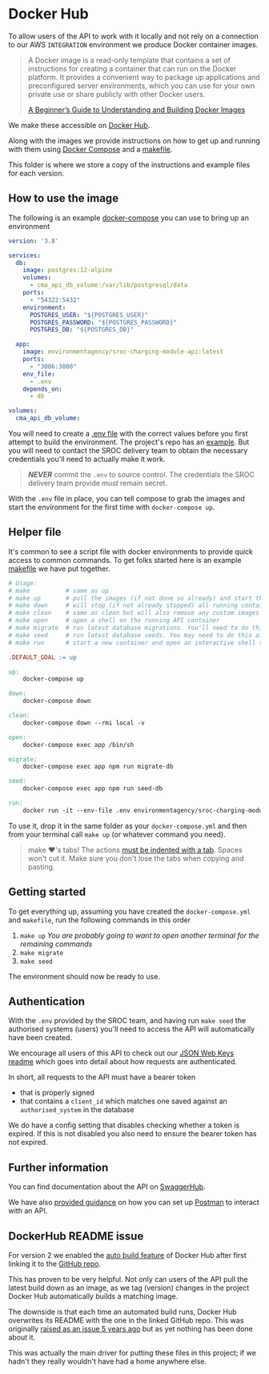 # Docker Hub

To allow users of the API to work with it locally and not rely on a connection to our AWS `INTEGRATION` environment we produce Docker container images.

> A Docker image is a read-only template that contains a set of instructions for creating a container that can run on the Docker platform. It provides a convenient way to package up applications and preconfigured server environments, which you can use for your own private use or share publicly with other Docker users.
>
> [A Beginner’s Guide to Understanding and Building Docker Images](https://jfrog.com/knowledge-base/a-beginners-guide-to-understanding-and-building-docker-images/)

We make these accessible on [Docker Hub](https://hub.docker.com/r/environmentagency/sroc-charging-module-api).

Along with the images we provide instructions on how to get up and running with them using [Docker Compose](https://docs.docker.com/compose/) and a [makefile](https://en.wikipedia.org/wiki/Makefile).

This folder is where we store a copy of the instructions and example files for each version.

## How to use the image

The following is an example [docker-compose](https://docs.docker.com/compose/) you can use to bring up an environment

```yml
version: '3.8'

services:
  db:
    image: postgres:12-alpine
    volumes:
      - cma_api_db_volume:/var/lib/postgresql/data
    ports:
      - "54322:5432"
    environment:
      POSTGRES_USER: "${POSTGRES_USER}"
      POSTGRES_PASSWORD: "${POSTGRES_PASSWORD}"
      POSTGRES_DB: "${POSTGRES_DB}"

  app:
    image: environmentagency/sroc-charging-module-api:latest
    ports:
      - "3006:3000"
    env_file:
      - .env
    depends_on:
      - db

volumes:
  cma_api_db_volume:
```

You will need to create a [.env file](https://docs.docker.com/compose/env-file/) with the correct values before you first attempt to build the environment. The project's repo has an [example](https://github.com/DEFRA/sroc-charging-module-api/blob/main/.env.example). But you will need to contact the SROC delivery team to obtain the necessary credentials you'll need to actually make it work.

> ***NEVER*** commit the `.env` to source control. The credentials the SROC delivery team provide _must_ remain secret.

With the `.env` file in place, you can tell compose to grab the images and start the environment for the first time with `docker-compose up`.

## Helper file

It's common to see a script file with docker environments to provide quick access to common commands. To get folks started here is an example [makefile](https://en.wikipedia.org/wiki/Makefile) we have put together.

```makefile
# Usage:
# make          # same as up
# make up       # pull the images (if not done so already) and start the containers
# make down     # will stop (if not already stopped) all running containers and remove them
# make clean    # same as clean but will also remove any custom images and the volumes we've created
# make open     # open a shell on the running API container
# make migrate  # run latest database migrations. You'll need to do this each time you pull a new image down
# make seed     # run latest database seeds. You may need to do this after pulling a new image down
# make run      # start a new container and open an interactive shell to it

.DEFAULT_GOAL := up

up:
	docker-compose up

down:
	docker-compose down

clean:
	docker-compose down --rmi local -v

open:
	docker-compose exec app /bin/sh

migrate:
	docker-compose exec app npm run migrate-db

seed:
	docker-compose exec app npm run seed-db

run:
	docker run -it --env-file .env environmentagency/sroc-charging-module-api:latest /bin/sh

```

To use it, drop it in the same folder as your `docker-compose.yml` and then from your terminal call `make up` (or whatever command you need).

> make ❤️'s tabs! The actions [must be indented with a tab](https://stackoverflow.com/a/16945143/6117745). Spaces won't cut it. Make sure you don't lose the tabs when copying and pasting.

## Getting started

To get everything up, assuming you have created the `docker-compose.yml` and `makefile`, run the following commands in this order

1. `make up` _You are probably going to want to open another terminal for the remaining commands_
1. `make migrate`
1. `make seed`

The environment should now be ready to use.

## Authentication

With the `.env` provided by the SROC team, and having run `make seed` the authorised systems (users) you'll need to access the API will automatically have been created.

We encourage all users of this API to check out our [JSON Web Keys readme](https://github.com/DEFRA/sroc-charging-module-api/tree/main/keys) which goes into detail about how requests are authenticated.

In short, all requests to the API must have a bearer token

- that is properly signed
- that contains a `client_id` which matches one saved against an `authorised_system` in the database

We do have a config setting that disables checking whether a token is expired. If this is not disabled you also need to ensure the bearer token has not expired.

## Further information

You can find documentation about the API on [SwaggerHub](https://app.swaggerhub.com/apis-docs/sro/sroc-charging-module-api/draft).

We have also [provided guidance](/postman) on how you can set up [Postman](https://www.postman.com/product/api-client/) to interact with an API.

## DockerHub README issue

For version 2 we enabled the [auto build feature](https://docs.docker.com/docker-hub/builds/) of Docker Hub after first linking it to the [GitHub repo](https://hub.docker.com/r/environmentagency/charging-module-api).

This has proven to be very helpful. Not only can users of the API pull the latest build down as an image, as we tag (version) changes in the project Docker Hub automatically builds a matching image.

The downside is that each time an automated build runs, Docker Hub overwrites its README with the one in the linked GitHub repo. This was originally [raised as an issue 5 years ago](https://github.com/docker/hub-feedback/issues/325) but as yet nothing has been done about it.

This was actually the main driver for putting these files in this project; if we hadn't they really wouldn't have had a home anywhere else.
